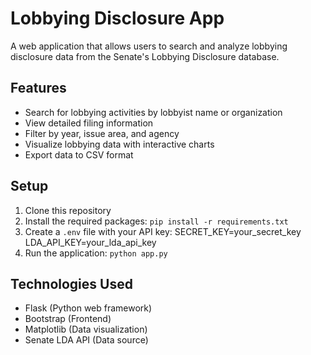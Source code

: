 # Lobbying Disclosure App

A web application that allows users to search and analyze lobbying disclosure data from the Senate's Lobbying Disclosure database.

## Features

- Search for lobbying activities by lobbyist name or organization
- View detailed filing information
- Filter by year, issue area, and agency
- Visualize lobbying data with interactive charts
- Export data to CSV format

## Setup

1. Clone this repository
2. Install the required packages: `pip install -r requirements.txt`
3. Create a `.env` file with your API key:
                           SECRET_KEY=your_secret_key
                            LDA_API_KEY=your_lda_api_key
4. Run the application: `python app.py`

## Technologies Used

- Flask (Python web framework)
- Bootstrap (Frontend)
- Matplotlib (Data visualization)
- Senate LDA API (Data source)
